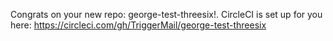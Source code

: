 Congrats on your new repo: george-test-threesix!. CircleCI is set up for you here: https://circleci.com/gh/TriggerMail/george-test-threesix